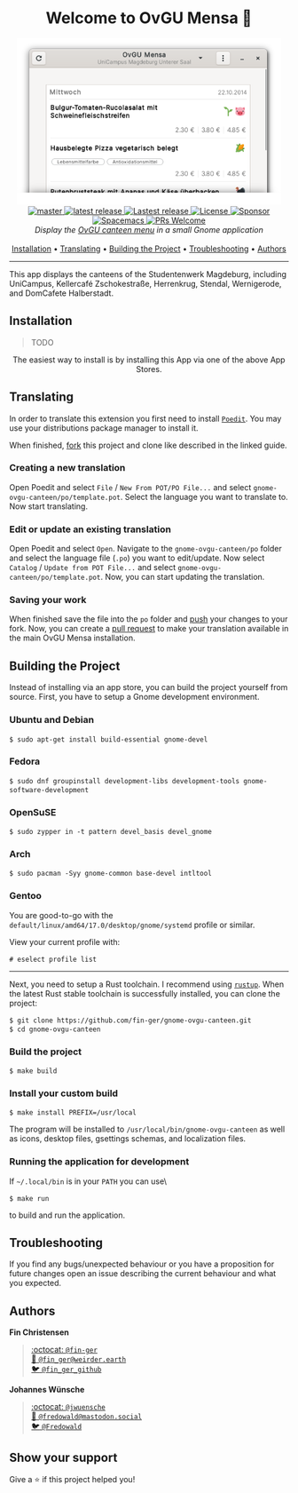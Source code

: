 <h1 align="center">Welcome to OvGU Mensa 🥗</h1>

<p align="center">
  <img height="300" src="img/screenshot.png"><br>
  <a href="https://github.com/fin-ger/gnome-ovgu-canteen/actions?query=workflow%3A%22master+build%22">
    <img src="https://github.com/fin-ger/gnome-ovgu-canteen/workflows/master build/badge.svg" alt="master">
  </a>
  <a href="https://github.com/fin-ger/gnome-ovgu-canteen/actions?query=workflow%3A%22latest+release%22">
    <img src="https://github.com/fin-ger/gnome-ovgu-canteen/workflows/latest release/badge.svg" alt="latest release">
  </a>
  <a href="https://github.com/fin-ger/gnome-ovgu-canteen/releases">
    <img alt="Lastest release" src="https://img.shields.io/github/v/release/fin-ger/gnome-ovgu-canteen?label=latest%20release&sort=semver">
  </a>
  <a href="https://github.com/fin-ger/gnome-ovgu-canteen/blob/master/LICENSE">
    <img alt="License" src="https://img.shields.io/github/license/fin-ger/gnome-ovgu-canteen">
  </a>
  <a href="https://github.com/fin-ger/gnome-ovgu-canteen">
    <img alt="Sponsor" src="https://img.shields.io/static/v1?label=Sponsor&message=%E2%9D%A4&logo=GitHub&color=red">
  </a>
  <a href="http://spacemacs.org">
    <img alt="Spacemacs" src="https://cdn.rawgit.com/syl20bnr/spacemacs/442d025779da2f62fc86c2082703697714db6514/assets/spacemacs-badge.svg" />
  </a>
  <a href="http://makeapullrequest.com">
    <img alt="PRs Welcome" src="https://img.shields.io/badge/PRs-welcome-brightgreen.svg">
  </a>
  <br>
  <i>Display the <a href="https://www.studentenwerk-magdeburg.de/mensen-cafeterien/mensa-unicampus/">OvGU canteen menu</a> in a small Gnome application</i>
  <br><br>
  <a href="#installation">Installation</a> •
  <a href="#translating">Translating</a> •
  <a href="#building-the-project">Building the Project</a> •
  <a href="#troubleshooting">Troubleshooting</a> •
  <a href="#authors">Authors</a>
</p>

---

This app displays the canteens of the Studentenwerk Magdeburg, including UniCampus, Kellercafé Zschokestraße, Herrenkrug, Stendal, Wernigerode, and DomCafete Halberstadt.

## Installation

> TODO

<!--
<p align="center">
  <a href="https://flathub.org/apps/details/de.fin_ger.OvGUCanteen"><img height="80" alt="Download on Flathub" src="https://flathub.org/assets/badges/flathub-badge-en.png"/></a>
  &emsp;
  <a href="https://snapcraft.io/gnome-ovgu-canteen"><img height="74" alt="Get it from the Snap Store" src="https://raw.githubusercontent.com/snapcore/snap-store-badges/master/EN/%5BEN%5D-snap-store-black-uneditable.svg"/></a>
</p>
-->

<p align="center">
  The easiest way to install is by installing this App via one of the above App Stores.
<p>

## Translating

In order to translate this extension you first need to install [`Poedit`](https://poedit.net/). You may use your distributions package manager to install it.

When finished, [fork](https://help.github.com/en/github/getting-started-with-github/fork-a-repo) this project and clone like described in the linked guide.

### Creating a new translation

Open Poedit and select `File` / `New From POT/PO File...` and select `gnome-ovgu-canteen/po/template.pot`. Select the language you want to translate to. Now start translating.

### Edit or update an existing translation

Open Poedit and select `Open`. Navigate to the `gnome-ovgu-canteen/po` folder and select the language file (`.po`) you want to edit/update. Now select `Catalog` / `Update from POT File...` and select `gnome-ovgu-canteen/po/template.pot`. Now, you can start updating the translation.

### Saving your work

When finished save the file into the `po` folder and [push](https://help.github.com/en/github/managing-files-in-a-repository/adding-a-file-to-a-repository-using-the-command-line) your changes to your fork. Now, you can create a [pull request](https://help.github.com/en/github/collaborating-with-issues-and-pull-requests/creating-a-pull-request) to make your translation available in the main OvGU Mensa installation.

## Building the Project

Instead of installing via an app store, you can build the project yourself from source. First, you have to setup a Gnome development environment.

### Ubuntu and Debian

```
$ sudo apt-get install build-essential gnome-devel
```

### Fedora

```
$ sudo dnf groupinstall development-libs development-tools gnome-software-development
```

### OpenSuSE

```
$ sudo zypper in -t pattern devel_basis devel_gnome 
```

### Arch

```
$ sudo pacman -Syy gnome-common base-devel intltool
```

### Gentoo

You are good-to-go with the `default/linux/amd64/17.0/desktop/gnome/systemd` profile or similar.

View your current profile with:

```
# eselect profile list
```

---

Next, you need to setup a Rust toolchain. I recommend using [`rustup`](https://rustup.rs/). When the latest Rust stable toolchain is successfully installed, you can clone the project:

```
$ git clone https://github.com/fin-ger/gnome-ovgu-canteen.git
$ cd gnome-ovgu-canteen
```

### Build the project

```
$ make build
```

### Install your custom build

```
$ make install PREFIX=/usr/local
```

The program will be installed to `/usr/local/bin/gnome-ovgu-canteen` as well as icons, desktop files, gsettings schemas, and localization files.

### Running the application for development

If `~/.local/bin` is in your `PATH` you can use\

```
$ make run
```

to build and run the application.

## Troubleshooting

If you find any bugs/unexpected behaviour or you have a proposition for future changes open an issue describing the current behaviour and what you expected.

## Authors

**Fin Christensen**

> [:octocat: `@fin-ger`](https://github.com/fin-ger)  
> [:elephant: `@fin_ger@weirder.earth`](https://weirder.earth/@fin_ger)  
> [:bird: `@fin_ger_github`](https://twitter.com/fin_ger_github)  

**Johannes Wünsche**

> [:octocat: `@jwuensche`](https://github.com/jwuensche)  
> [:elephant: `@fredowald@mastodon.social`](https://mastodon.social/web/accounts/843376)  
> [:bird: `@Fredowald`](https://twitter.com/fredowald)  

## Show your support

Give a :star: if this project helped you!
